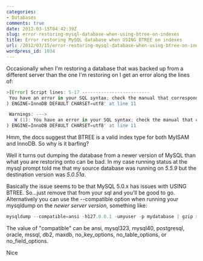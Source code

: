 ```yaml
---
categories:
- Databases
comments: true
date: 2012-03-15T04:42:39Z
slug: error-restoring-mysql-database-when-using-btree-on-indexes
title: Error restoring MySQL database when USING BTREE on indexes
url: /2012/03/15/error-restoring-mysql-database-when-using-btree-on-indexes/
wordpress_id: 1034
---
```


Occasionally when I'm restoring a database that was backed up from a different server than the one I'm restoring on I get an error along the lines of:

``` javascript
>[Error] Script lines: 5-17 -------------------------
 You have an error in your SQL syntax; check the manual that corresponds to your MySQL server version for the right syntax to use near 'USING BTREE
) ENGINE=InnoDB DEFAULT CHARSET=utf8' at line 11

 Warnings: ---> 
   W (1): You have an error in your SQL syntax; check the manual that corresponds to your MySQL server version for the right syntax to use near 'USING BTREE
) ENGINE=InnoDB DEFAULT CHARSET=utf8' at line 11
```

Hmm, the docs suggest that BTREE is a valid index type for both MyISAM and InnoDB. So why is it barfing?

Well it turns out dumping the database from a newer version of MySQL than what you are restoring onto can be bad. In my case running status at the mysql prompt told me that my source database was running on _5.5.9_ but the destination version was _5.0.51a_.

Basically the issue seems to be that MySQL 5.0.x has issues with USING BTREE. So...just remove that from your sql and you'll be good to go. Alternatively you can use the --compatible option when running your mysqldump on the _newer server version_, something like:

``` javascript
mysqldump --compatible=ansi -h127.0.0.1 -umyuser -p mydatabase | gzip > mydatabase.sql.gz
```

The value of "compatible" can be ansi, mysql323, mysql40, postgresql, oracle, mssql, db2, maxdb, no_key_options, no_table_options, or no_field_options.

Nice
